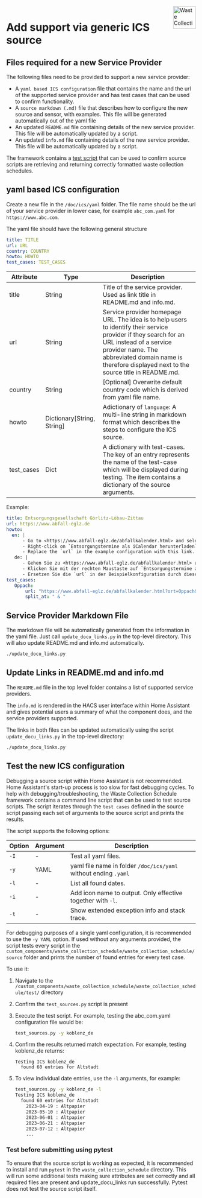 <img src="/images/icon.png" alt="Waste Collection Schedule logo" title="Waste Collection Schedule" align="right" height="60" />

# Add support via generic ICS source

## Files required for a new Service Provider

The following files need to be provided to support a new service provider:

- A `yaml based ICS configuration` file that contains the name and the url of the supported service provider and has test cases that can be used to confirm functionality.
- A `source markdown (.md)` file that describes how to configure the new source and sensor, with examples. This file will be generated automatically out of the yaml file 
- An updated `README.md` file containing details of the new service provider. This file will be automatically updated by a script.
- An updated `info.md` file containing details of the new service provider. This file will be automatically updated by a script.

The framework contains a [test script](#test-the-new-ics-configuration) that can be used to confirm source scripts are retrieving and returning correctly formatted waste collection schedules.

## yaml based ICS configuration

Create a new file in the `/doc/ics/yaml` folder. The file name should be the url of your service provider in lower case, for example `abc_com.yaml` for `https://www.abc.com`.

The yaml file should have the following general structure

```yaml
title: TITLE
url: URL
country: COUNTRY
howto: HOWTO
test_cases: TEST_CASES
```

| Attribute | Type | Description |
|-|-|-|
| title | String | Title of the service provider. Used as link title in README.md and info.md. |
| url | String | Service provider homepage URL. The idea is to help users to identify their service provider if they search for an URL instead of a service provider name. The abbreviated domain name is therefore displayed next to the source title in README.md. |
| country | String | [Optional] Overwrite default country code which is derived from yaml file name. |
| howto | Dictionary[String, String] | Adictionary of `language`: A multi-line string in markdown format which describes the steps to configure the ICS source. |
| test_cases | Dict | A dictionary with test-cases. The key of an entry represents the name of the test-case which will be displayed during testing. The item contains a dictionary of the source arguments. |

Example:

```yaml
title: Entsorgungsgesellschaft Görlitz-Löbau-Zittau
url: https://www.abfall-eglz.de
howto: 
  en: |
      - Go to <https://www.abfall-eglz.de/abfallkalender.html> and select your municipality.  
      - Right-click on `Entsorgungstermine als iCalendar herunterladen` and copy link address.
      - Replace the `url` in the example configuration with this link.
   de: |
      - Gehen Sie zu <https://www.abfall-eglz.de/abfallkalender.html> und wählen Sie Ihre Gemeinde aus.
      - Klicken Sie mit der rechten Maustaste auf `Entsorgungstermine als iCalendar herunterladen` und kopieren Sie den Link.
      - Ersetzen Sie die `url` in der Beispielkonfiguration durch diesen Link.
test_cases:
   Oppach:
       url: "https://www.abfall-eglz.de/abfallkalender.html?ort=Oppach&ortsteil=Ort+Oppach&strasse=&ics=1"
       split_at: " & "
```

## Service Provider Markdown File

The markdown file will be automatically generated from the information in the yaml file. Just call `update_docu_links.py` in the top-level directory. This will also update README.md and info.md automatically.

```bash
./update_docu_links.py
```

## Update Links in README.md and info.md

The `README.md` file in the top level folder contains a list of supported service providers.

The `info.md` is rendered in the HACS user interface within Home Assistant and gives potential users a summary of what the component does, and the service providers supported.

The links in both files can be updated automatically using the script `update_docu_links.py` in the top-level directory:

```bash
./update_docu_links.py
```

## Test the new ICS configuration

Debugging a source script within Home Assistant is not recommended. Home Assistant's start-up process is too slow for fast debugging cycles. To help with debugging/troubleshooting, the Waste Collection Schedule framework contains a command line script that can be used to test source scripts. The script iterates through the `test cases` defined in the source script passing each set of arguments to the source script and prints the results.

The script supports the following options:

| Option | Argument | Description |
|--------|----------|-|
| `-I`   | -        | Test all yaml files. |
| `-y`   | YAML     | yaml file name in folder `/doc/ics/yaml` without ending `.yaml` |
| `-l`   | -        | List all found dates. |
| `-i`   | -        | Add icon name to output. Only effective together with `-l`. |
| `-t`   | -        | Show extended exception info and stack trace. |

For debugging purposes of a single yaml configuration, it is recommended to use the `-y YAML` option. If used without any arguments provided, the script tests every script in the `custom_components/waste_collection_schedule/waste_collection_schedule/source` folder and prints the number of found entries for every test case.

To use it:

1. Navigate to the `/custom_components/waste_collection_schedule/waste_collection_schedule/test/` directory
2. Confirm the `test_sources.py` script is present
3. Execute the test script. For example, testing the abc_com.yaml configuration file would be:

   ```bash
   test_sources.py -y koblenz_de
   ```

4. Confirm the results returned match expectation. For example, testing koblenz_de returns:

   ```text
   Testing ICS koblenz_de
     found 60 entries for Altstadt
   ```

5. To view individual date entries, use the `-l` arguments, for example:

   ```bash
   test_sources.py -y koblenz_de -l
   Testing ICS koblenz_de
     found 60 entries for Altstadt
       2023-04-19 : Altpapier
       2023-05-10 : Altpapier
       2023-06-01 : Altpapier
       2023-06-21 : Altpapier
       2023-07-12 : Altpapier
       ...
   ```

### Test before submitting using pytest

To ensure that the source script is working as expected, it is recommended to install and run `pytest` in the `waste_collection_schedule` directory. This will run some additional tests making sure attributes are set correctly and all required files are present and update_docu_links run successfully. Pytest does not test the source script itself.

